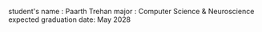 student's name : Paarth Trehan
major : Computer Science & Neuroscience
expected graduation date: May 2028
